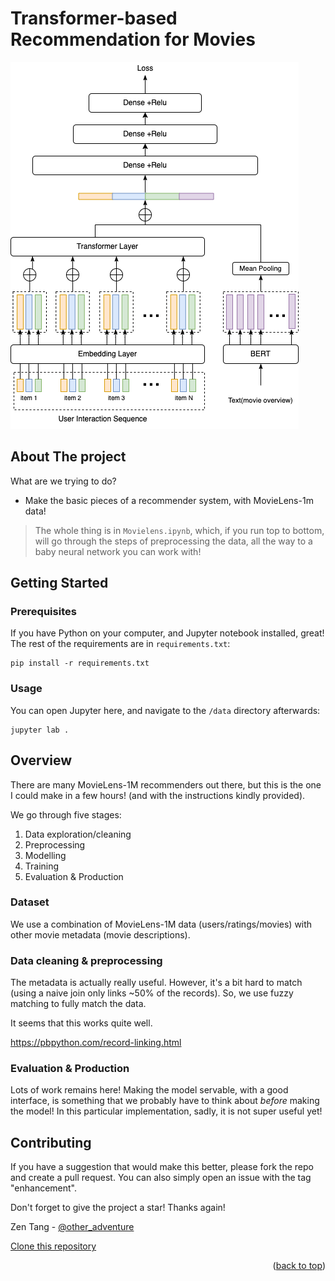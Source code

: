 <a name="readme-top"></a>

# Transformer-based Recommendation for Movies

![Rec-Model](./pics/recmodel.png)

## About The project


What are we trying to do?
- Make the basic pieces of a recommender system, with MovieLens-1m data!

> The whole thing is in `Movielens.ipynb`, which, if you run top to bottom, will go through the steps of preprocessing the data, all the way to a baby neural network you can work with!



## Getting Started

### Prerequisites

If you have Python on your computer, and Jupyter notebook installed, great! The rest of the requirements are in `requirements.txt`:

```
pip install -r requirements.txt
```

### Usage

You can open Jupyter here, and navigate to the `/data` directory afterwards:
```
jupyter lab .
```

## Overview

There are many MovieLens-1M recommenders out there, but this is the one I could make in a few hours! (and with the instructions kindly provided).

We go through five stages:
1. Data exploration/cleaning
2. Preprocessing
3. Modelling
4. Training
5. Evaluation & Production

### Dataset

We use a combination of MovieLens-1M data (users/ratings/movies) with other movie metadata (movie descriptions).

### Data cleaning & preprocessing

The metadata is actually really useful. However, it's a bit hard to match (using a naive join only links ~50% of the records). So, we use fuzzy matching to fully match the data.

It seems that this works quite well.

https://pbpython.com/record-linking.html

### Evaluation & Production

Lots of work remains here! Making the model servable, with a good interface, is something that we probably have to think about _before_ making the model! In this particular implementation, sadly, it is not super useful yet!

## Contributing

If you have a suggestion that would make this better, please fork the repo and create a pull request. You can also simply open an issue with the tag "enhancement".

Don't forget to give the project a star! Thanks again!



Zen Tang - [@other_adventure](https://twitter.com/other_adventure)

[Clone this repository](https://github.com/your_username/other_rec)

<p align="right">(<a href="#readme-top">back to top</a>)</p>
